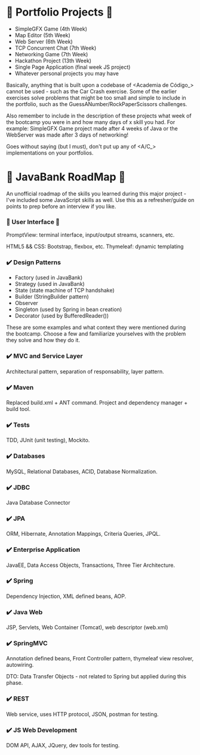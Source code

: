 # 🚧 Portfolio Projects 🚧

+ SimpleGFX Game (4th Week)
+ Map Editor (5th Week)
+ Web Server (6th Week)
+ TCP Concurrent Chat (7th Week)
+ Networking Game (7th Week)
+ Hackathon Project (13th Week)
+ Single Page Application (final week JS project)
+ Whatever personal projects you may have

Basically, anything that is built upon a codebase of <Academia de Código_> cannot be used - such as the Car Crash exercise. Some of the earlier exercises solve problems that might be too small and simple to include in the portfolio, such as the GuessANumber/RockPaperScissors challenges.

Also remember to include in the description of these projects what week of the bootcamp you were in and how many days of x skill you had. For example: SimpleGFX Game project made after 4 weeks of Java or the WebServer was made after 3 days of networking!

Goes without saying (but I must), don't put up any of <A/C_> implementations on your portfolios.

# 🏦 JavaBank RoadMap 🏦

An unofficial roadmap of the skills you learned during this major project - I've included some JavaScript skills as well. Use this as a refresher/guide on points to prep before an interview if you like.

### 👀 User Interface 👀

PromptView: terminal interface, input/output streams, scanners, etc.

HTML5 && CSS: Bootstrap, flexbox, etc.
Thymeleaf: dynamic templating

### ✔️ Design Patterns 

+ Factory (used in JavaBank)
+ Strategy (used in JavaBank)
+ State (state machine of TCP handshake)
+ Builder (StringBuilder pattern)
+ Observer 
+ Singleton (used by Spring in bean creation)
+ Decorator (used by BufferedReader())

These are some examples and what context they were mentioned during the bootcamp. Choose a few and familiarize yourselves with the problem they solve and how they do it.

### ✔️ MVC and Service Layer 

Architectural pattern, separation of responsability, layer pattern.

### ✔️ Maven

Replaced build.xml + ANT command. Project and dependency manager + build tool.

### ✔️ Tests

TDD, JUnit (unit testing), Mockito.

### ✔️ Databases

MySQL, Relational Databases, ACID, Database Normalization.

### ✔️ JDBC

Java Database Connector

### ✔️ JPA

ORM, Hibernate, Annotation Mappings, Criteria Queries, JPQL.

### ✔️ Enterprise Application

JavaEE, Data Access Objects, Transactions, Three Tier Architecture.

### ✔️ Spring

Dependency Injection, XML defined beans, AOP.

### ✔️ Java Web

JSP, Servlets, Web Container (Tomcat), web descriptor (web.xml)

### ✔️ SpringMVC

Annotation defined beans, Front Controller pattern, thymeleaf view resolver, autowiring.

DTO: Data Transfer Objects - not related to Spring but applied during this phase.

### ✔️ REST

Web service, uses HTTP protocol, JSON, postman for testing.

### ✔️ JS Web Development

DOM API, AJAX, JQuery, dev tools for testing.


